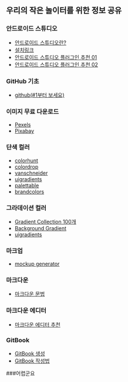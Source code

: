 ## 우리의 작은 놀이터를 위한 정보 공유

 ### 안드로이드 스튜디오<a>
 * <a href="https://velog.io/@jay_so_/%EC%95%88%EB%93%9C%EB%A1%9C%EC%9D%B4%EB%93%9C-%EC%8A%A4%ED%8A%9C%EB%94%94%EC%98%A4-%EC%A0%95%EB%A6%AC">안드로이드 스튜디오란?<a>
*  <a href="https://developer.android.com/studio?gclid=Cj0KCQiA7bucBhCeARIsAIOwr-9GnoA0XMxZGUAGMzUm5cgsfLPHgb8W0A-vXHQSNQ77wOrZmv47WBAaAj2AEALw_wcB&gclsrc=aw.ds">설치링크<a>
* <a href="https://velog.io/@s10th24b/%EC%95%88%EB%93%9C%EB%A1%9C%EC%9D%B4%EB%93%9C-%EC%8A%A4%ED%8A%9C%EB%94%94%EC%98%A4-%EC%B6%94%EC%B2%9C-%ED%94%8C%EB%9F%AC%EA%B7%B8%EC%9D%B8">안드로이드 스튜디오 플러그인 추천 01<a>
* <a href="https://chjune0205.tistory.com/entry/%EA%B0%9C%EB%B0%9C-%EC%8B%9C%EA%B0%84-%EC%A4%84%EC%9D%B4%EA%B3%A0-%EC%8B%B6%EC%A7%80-%EC%95%8A%EB%8B%88%EC%95%88%EB%93%9C%EB%A1%9C%EC%9D%B4%EB%93%9C-%EC%8A%A4%ED%8A%9C%EB%94%94%EC%98%A4-%ED%94%8C%EB%9F%AC%EA%B7%B8%EC%9D%B8">안드로이드 스튜디오 플러그인 추천 02<a>

### GitHub 기초
* <a href="https://minjunkass.tistory.com/56">github(#1부터 보세요)<a>

### 이미지 무료 다운로드
* <a href="https://www.pexels.com/ko-kr/">Pexels<a>
* <a href="https://pixabay.com/ko/">Pixabay<a>

### 단색 컬러
* <a href="https://colorhunt.co/">colorhunt<a>
* <a href="https://colordrop.io/">colordrop<a>
* <a href="https://vanschneider.com/colors">vanschneider<a>
* <a href="https://uigradients.com/#EmeraldWater">uigradients<a>
* <a href="https://www.palettable.io/E7EAD9">palettable<a>
* <a href="https://brandcolors.net/">brandcolors<a>

### 그라데이션 컬러
* <a href="https://products.ls.graphics/mesh-gradients/">Gradient Collection 100개<a>
* <a href="https://webgradients.com/">Background Gradient<a>
* <a href="https://uigradients.com/#EmeraldWater">uigradients<a>

### 마크업
* <a href="https://www.pixeltrue.com/mockup-generator">mockup generator<a>
 
 ### 마크다운
 * <a href="https://goddaehee.tistory.com/307">마크다운 문법<a>
### 마크다운 에디터
* <a href="https://sergeswin.com/1241/">마크다운 에디터 추천<a>

### GitBook
* <a href="https://www.gitbook.com/">GitBook 생성<a>
* <a href="https://velog.io/@otnaj/%EB%82%98%EC%9D%98-%EC%A7%80%EC%8B%9D-%EA%B3%B5%EC%9C%A0">GitBook 작성법<a>

###어렵군요
